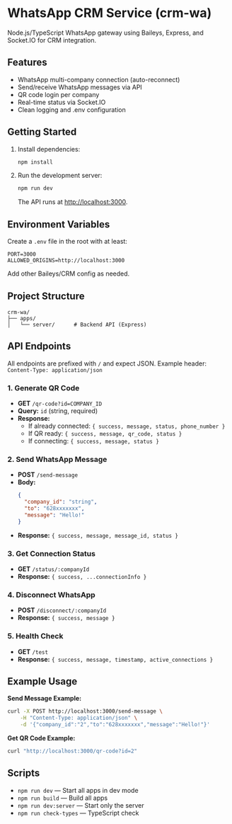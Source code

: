 # WhatsApp CRM Service (crm-wa)

Node.js/TypeScript WhatsApp gateway using Baileys, Express, and Socket.IO for CRM integration.

## Features

- WhatsApp multi-company connection (auto-reconnect)
- Send/receive WhatsApp messages via API
- QR code login per company
- Real-time status via Socket.IO
- Clean logging and .env configuration

## Getting Started

1. Install dependencies:
   ```bash
   npm install
   ```
2. Run the development server:
   ```bash
   npm run dev
   ```
   The API runs at [http://localhost:3000](http://localhost:3000).

## Environment Variables

Create a `.env` file in the root with at least:

```
PORT=3000
ALLOWED_ORIGINS=http://localhost:3000
```

Add other Baileys/CRM config as needed.

## Project Structure

```
crm-wa/
├── apps/
│   └── server/      # Backend API (Express)
```

## API Endpoints

All endpoints are prefixed with `/` and expect JSON. Example header: `Content-Type: application/json`

### 1. Generate QR Code

- **GET** `/qr-code?id=COMPANY_ID`
- **Query:** `id` (string, required)
- **Response:**
  - If already connected: `{ success, message, status, phone_number }`
  - If QR ready: `{ success, message, qr_code, status }`
  - If connecting: `{ success, message, status }`

### 2. Send WhatsApp Message

- **POST** `/send-message`
- **Body:**
  ```json
  {
    "company_id": "string",
    "to": "628xxxxxxx",
    "message": "Hello!"
  }
  ```
- **Response:** `{ success, message, message_id, status }`

### 3. Get Connection Status

- **GET** `/status/:companyId`
- **Response:** `{ success, ...connectionInfo }`

### 4. Disconnect WhatsApp

- **POST** `/disconnect/:companyId`
- **Response:** `{ success, message }`

### 5. Health Check

- **GET** `/test`
- **Response:** `{ success, message, timestamp, active_connections }`

## Example Usage

**Send Message Example:**

```bash
curl -X POST http://localhost:3000/send-message \
	-H "Content-Type: application/json" \
	-d '{"company_id":"2","to":"628xxxxxxx","message":"Hello!"}'
```

**Get QR Code Example:**

```bash
curl "http://localhost:3000/qr-code?id=2"
```

## Scripts

- `npm run dev` — Start all apps in dev mode
- `npm run build` — Build all apps
- `npm run dev:server` — Start only the server
- `npm run check-types` — TypeScript check
